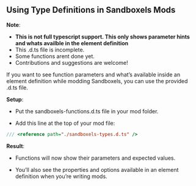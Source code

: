 ## Using Type Definitions in Sandboxels Mods

**Note**:
* **This is not full typescript support. This only shows parameter hints and whats availble in the element definition**
* This .d.ts file is incomplete.
* Some functions arent done yet.
* Contributions and suggestions are welcome!

If you want to see function parameters and what’s available inside an element definition while modding Sandboxels, you can use the provided .d.ts file.

**Setup**:

* Put the sandboxels-functions.d.ts file in your mod folder.

* Add this line at the top of your mod file:

```js
/// <reference path="./sandboxels-types.d.ts" />
```

**Result**:

* Functions will now show their parameters and expected values.

* You’ll also see the properties and options available in an element definition when you’re writing mods.
